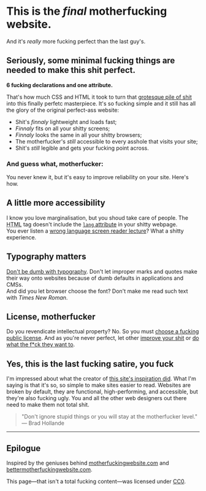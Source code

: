 # This is the _final_ motherfucking website.

And it's _really_ more fucking perfect than the last guy's.

## Seriously, some minimal fucking things are needed to make this shit perfect.

**6 fucking declarations and one attribute.**

That's how much CSS and HTML it took to turn that [grotesque pile of shit](http://motherfuckingwebsite.com/) into this finally perfetc masterpiece. It's so fucking simple and it still has all the glory of the original perfect-ass website:

* Shit's _finnaly_ lightweight and loads fast;
* _Finnaly_ fits on all your shitty screens;
* _Finnaly_ looks the same in all your shitty browsers;
* The motherfucker's _still_ accessible to every asshole that visits your site;
* Shit's _still_ legible and gets your fucking point across.

### And guess what, motherfucker:

You never knew it, but it's easy to improve reliability on your site. Here's how.

## A little more accessibility

I know you love marginalisation, but you shoud take care of people.
The <abbr title="HyperText Markup Language">HTML</abbr> tag doesn't include the [`lang` attribute](https://www.w3.org/TR/html5/dom.html#the-lang-and-xml:lang-attributes) in your shitty webpage.  
You ever listen a [wrong language screen reader lecture](https://vid.me/MRMw)? What a shitty experience.

## Typography matters

[Don't be dumb with typography](http://smartquotesforsmartpeople.com/). Don't let improper marks and quotes make their way onto websites because of dumb defaults in applications and CMSs.  
And did you let browser choose the font? Don't make me read such text with _Times New Roman_.

## License, motherfucker

Do you revendicate intellectual property? No. So you must [choose a fucking public license](https://choosealicense.com/).
And as you're never perfect, let other [improve your shit](https://github.com/LeoColomb/perfectmotherfuckingwebsite) or [do what the f\*ck they want to](https://github.com/LeoColomb/perfectmotherfuckingwebsite/blob/master/LICENSE).

## Yes, this is the last fucking satire, you fuck

I'm impressed about what the creator of [this site's inspiration did](http://bettermotherfuckingwebsite.com/). What I'm saying is that it's so, so simple to make sites easier to read. Websites are broken by default, they are functional, high-performing, and accessible, but they're also fucking ugly. You and all the other web designers out there need to make them not total shit.

> "Don't ignore stupid things or you will stay at the motherfucker level." 
> — Brad Hollande

---

## Epilogue

Inspired by the geniuses behind [motherfuckingwebsite.com](http://motherfuckingwebsite.com/) and [bettermotherfuckingwebsite.com](http://bettermotherfuckingwebsite.com/).

This page—that isn't a total fucking content—was licensed under [CC0](https://creativecommons.org/publicdomain/zero/1.0/).
